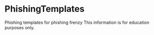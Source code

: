 # PhishingTemplates
Phishing templates for phishing frenzy
This information is for education purposes only.
